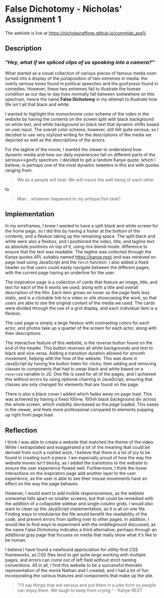 # False Dichotomy - Nicholas' Assignment 1

The webiste is live at https://nicholasraffone.github.io/commlab_asg1/

## Description

### *"Hey, what if we spliced clips of us speaking into a camera?"*

What started as a visual collection of various pieces of famous media soon turned into a display of the juxtaposition of two extremes in media: the overly serious tones found in political speeches and the goofyness found in comedies.
However, these two extremes fail to illustrate the human condition as our day to day lives normally fall between somewhere on this spectrum, hence the name **False Dichotomy** in my attempt to illustrate how life isn't all that black and white.

I wanted to highlight this monochrome color scheme of the video in the website by having the contents on the screen split with black background on white text, and white background on black text that dynamic shifts based on user input.
The overall color scheme, however, still felt quite serious, so I decided to use very stylized writing for the descriptions of the media we depicted as well as the descriptions of the actors.

For the tagline of the movie, I wanted the viewer to understand how dynamic media and how our daily experiences fall on different parts of the serious<->goofy spectrum. I decided to get a random Kanye quote, which I believe, is perhaps one of the most dynamic tweeters in this era with quotes ranging from:
> We as a people will heal. We will insure the well being of each other

to

> Man... whatever happened to my antique fish tank?

## Implementation

In my wireframes, I knew I wanted to have a split black and white screen for the home page, so I did this by having a footer at the bottom of the contents, and a flexbox taking up the remaining space.
The split black and white were also a flexbox, and I positioned the video, title, and tagline text as absolute positions on top of it, using mix-blend-mode: difference to ensure that the text was readable.
The tagline was collected through the Kanye quotes API, suitably named https://kanye.rest/ and was retreived on page load using JavaScript and the `fetch` function. 
I also added a fixed header so that users could easily navigate between the different pages, with the current page having an underline for the user.

The inspiration page is a collection of cards that feature an image, title, and text for each of the 6 works we used, along with a title and overall description of the film.
Each item grows on hover so the page feels less static, and is a clickable link to a video or site showcasing the work, so that users are able to see the original context of the media we used.
The cards were divided through the use of a grid display, and each individual item is a flexbox.

The cast page is simply a large flexbox with contrasting colors for each actor, and photos take up a quarter of the screen for each actor, along with their descriptions. 

The interactive feature of this website, is the reverse button found on the end of the header. This button reverses all white backgrounds and text to black and vice versa.
Adding a transition duration allowed for smooth movement, helping with the flow of the website. 
This was done in JavaScript by having the button listen for clicks, then adding and removing classes to components that had to swap black and white based on a `reversed` variable in JS.
One file is used for all of the pages, and I achieved this without errors by using optional chaining in JavaScript, ensuring that classes are only changed for elements that are found on the page.

There is also a black cover I added which fades away on page load. This was achieved by having a fixed 100vw, 100vh black background div across the whole screen, which visibility decreased as the page loaded.
This eases in the viewer, and feels more professional compared to elements popping up right from page load.

## Reflection
I think I was able to create a website that matched the theme of the video. While I extrapolated and exaggerated a lot of the meaning that could be derived from such a rushed work, I believe that there is a lot of joy to be found in creating such a piece.
I am especially proud of how the way the website moves isn't blocky, as I added the transitions to the website to ensure the user experience flowed well. 
Furthermore, I think the hover interactions on the inspiration page add another layer to the user experience, as the user is able to see their mouse movements have an effect on the way the page behaves.

However, I would want to add mobile responsiveness, as the webiste somewhat falls apart on smaller screens, but that could be remedied with the addition of a collapsible sidebar and single column grids.
I would also want to clean up the JavaScript implementation, as it is all on one file. 
Finding ways to modularize the file would benefit the readability of the code, and prevent errors from spilling over to other pages.
In addition, I would like to find ways to experiment with the middleground discussed, as the name False Dichotomy indicates a third alternative, perhaps through an additional gray page that focuses on media that really show what it's like to be human.

I believe I have found a newfound appreciation for utility-first CSS frameworks, as CSS files tend to get quite large working with multiple pages, and errors can come out of left field without strict naming conventions. 
All in all, I find this website to be a successful thematic representation of the movie Nathan and I created, and I had a lot of fun incorporating the various features and components that make up the site.

> "I'll say things that are serious and put them in a joke form so people can enjoy them. We laugh to keep from crying." - Kanye REST

